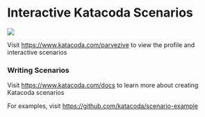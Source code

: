 # Interactive Katacoda Scenarios

[![](http://shields.katacoda.com/katacoda/parvezive/count.svg)](https://www.katacoda.com/parvezive "Get your profile on Katacoda.com")

Visit https://www.katacoda.com/parvezive to view the profile and interactive scenarios

### Writing Scenarios
Visit https://www.katacoda.com/docs to learn more about creating Katacoda scenarios

For examples, visit https://github.com/katacoda/scenario-example
